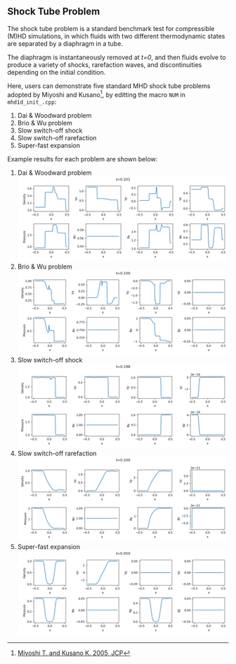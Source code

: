 ## Shock Tube Problem
The shock tube problem is a standard benchmark test for compressible (M)HD simulations, in which fluids with two different thermodynamic states are separated by a diaphragm in a tube.

The diaphragm is instantaneously removed at *t=0*, and then fluids evolve to produce a variety of shocks, rarefaction waves, and discontinuities depending on the initial condition.

Here, users can demonstrate five standard MHD shock tube problems adopted by Miyoshi and Kusano[^1], by editting the macro `NUM` in `mhd1d_init_.cpp`:
1. Dai & Woodward problem
2. Brio & Wu problem
3. Slow switch-off shock
4. Slow switch-off rarefaction
5. Super-fast expansion

Example results for each problem are shown below:

1. Dai & Woodward problem
![Dai & Woodward problem](../../imgs/shock/Figure_1.png)
2. Brio & Wu problem
![Brio & Wu problem](../../imgs/shock/Figure_2.png)
3. Slow switch-off shock
![Slow switch-off shock](../../imgs/shock/Figure_3.png)
4. Slow switch-off rarefaction
![Slow switch-off rarefaction](../../imgs/shock/Figure_4.png)
5. Super-fast expansion
![Super-fast expansion](../../imgs/shock/Figure_5.png)

[^1]:  [Miyoshi T. and Kusano K. 2005, JCP](https://www.sciencedirect.com/science/article/pii/S0021999105001142?via%3Dihub)
